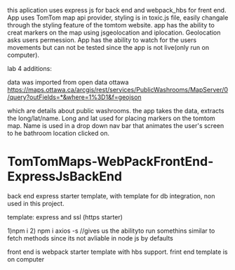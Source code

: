 
this aplication uses express js for back end and webpack_hbs for frent end.
App uses TomTom map api provider, styling is in toxic.js file, easily changale through the styling feature of the tomtom website.
app has the ability to creat markers on the map using jsgeolocation and iplocation. Geolocation asks users permession.
App has the ability to watch for the users movements but can not be tested since the app is not live(only run on computer).

lab 4 additions:

data was imported from open data ottawa
https://maps.ottawa.ca/arcgis/rest/services/PublicWashrooms/MapServer/0/query?outFields=*&where=1%3D1&f=geojson

which are details about public washrooms.
the app takes the data, extracts the long/lat/name. Long and lat used for placing markers on the tomtom map.
Name is used in a drop down nav bar that animates the user's screen to he bathroom location clicked on.




# TomTomMaps-WebPackFrontEnd-ExpressJsBackEnd

back end express starter template, with template for db integration, non used in this project.


template: express and ssl (https starter)

1)npm i
2) npm i axios -s   //gives us the abilityto run somethins similar to fetch methods since its not avliable in node js by defaults


front end is webpack starter template with hbs support. frint end template is on computer

